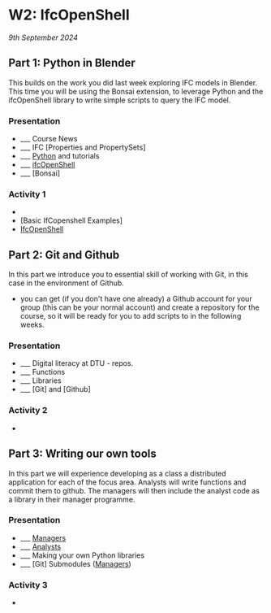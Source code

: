 # W2: IfcOpenShell

*9th September 2024*

## Part 1: Python in Blender
This builds on the work you did last week exploring IFC models in Blender. This time you will be using the Bonsai extension, to leverage Python and the ifcOpenShell library  to write simple scripts to query the IFC model.

### Presentation
* ___ Course News
* ___ IFC [Properties and PropertySets]
* ___ [Python](/Concepts/Python) and tutorials
* ___ [ifcOpenShell](/Concepts/IfcOpenShell)
* ___ [Bonsai]

### Activity 1
- [](/Activities/BlenderScriptIntro)
- [Basic IfCopenshell Examples]
- [IfcOpenShell]


## Part 2: Git and Github
In this part we introduce you to essential skill of working with Git, in this case in the environment of Github.
* you can get (if you don't have one already) a Github account for your group (this can be your normal account) and create a repository for the course, so it will be ready for you to add scripts to in the following weeks.

### Presentation 
* ___ Digital literacy at DTU - repos.
* ___ Functions
* ___ Libraries
* ___ [Git] and [Github]

### Activity 2
- [](/Activities/GitIntro)

## Part 3: Writing our own tools
In this part we will experience developing as a class a distributed application for each of the focus area. Analysts will write functions and commit them to github. The managers will then include the analyst code as a library in their manager programme.

### Presentation
* ___ [Managers]
* ___ [Analysts]
* ___ Making your own Python libraries
* ___ [Git] Submodules ([Managers])

### Activity 3
- [](/Activities/SystemEnvScriptIntro)


[Managers]: /Role/Managers
[Analysts]: /Role/Analysts
[IfcOpenShell]: /Examples/IfcOpenShell
